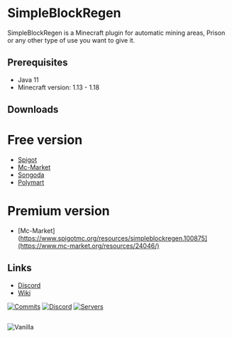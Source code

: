 # SimpleBlockRegen

SimpleBlockRegen is a Minecraft plugin for automatic mining areas, Prison or any other type of use you want to give it.

## Prerequisites
- Java 11
- Minecraft version: 1.13 - 1.18

## Downloads
# Free version
- [Spigot](https://www.spigotmc.org/resources/simpleblockregen.100875/)
- [Mc-Market](https://www.mc-market.org/resources/23328/)
- [Songoda](https://songoda.com/marketplace/product/simpleblockregen-automatic-mining-areas-prison-or-any-other-type-of-use.807)
- [Polymart](https://polymart.org/resource/simpleblockregen.2465)
# Premium version
- [Mc-Market](https://www.spigotmc.org/resources/simpleblockregen.100875](https://www.mc-market.org/resources/24046/)

## Links

- [Discord](https://discord.gg/qbRYxxHPZx)
- [Wiki](https://github.com/Skjolberg/SimpleBlockRegenWIKI/wiki)

[![Commits](https://img.shields.io/github/commit-activity/m/Skjolberg/SimpleBlockRegen?color=lim&label=Commits)](https://github.com/Skjolberg/SimpleBlockRegen)
[![Discord](https://img.shields.io/discord/955564646708961442?label=Discord)](https://discord.gg/pKZb4nYy97)
[![Servers](https://img.shields.io/bstats/servers/14757?color=lim&label=servers%20using%20SimpleBlockRegen)](https://github.com/Skjolberg/SimpleBlockRegen)
##


![Vanilla](https://shibacraft.net/img/SimpleBlockRegen/Lienzo.png)
